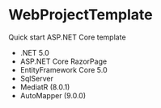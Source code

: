 # WebProjectTemplate
Quick start ASP.NET Core template

 - .NET 5.0
 - ASP.NET Core RazorPage
 - EntityFramework Core 5.0
 - SqlServer
 - MediatR (8.0.1)
 - AutoMapper (9.0.0)
